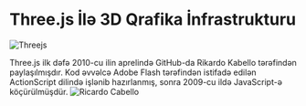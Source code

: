 # Three.js İlə 3D Qrafika İnfrastrukturu

![Threejs](https://miro.medium.com/v2/resize:fit:1200/1*vU5ADFn2mH-N7y_ZvJBZDg.png)

Three.js ilk dəfə 2010-cu ilin aprelində GitHub-da Rikardo Kabello tərəfindən paylaşılmışdır.
Kod əvvəlcə Adobe Flash tərəfindən istifadə edilən ActionScript dilində işlənib hazırlanmış, sonra 2009-cu ildə JavaScript-ə köçürülmüşdür.
![Ricardo Cabello](https://media.rhizome.org/blog/8117/doob.png)
